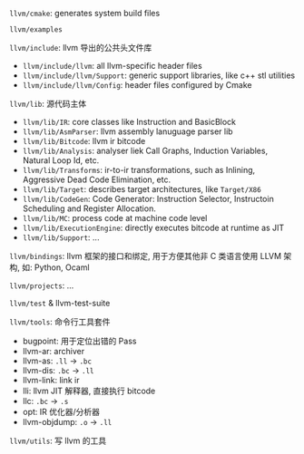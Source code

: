 `llvm/cmake`: generates system build files

`llvm/examples`

`llvm/include`: llvm 导出的公共头文件库
- `llvm/include/llvm`: all llvm-specific header files 
- `llvm/include/llvm/Support`: generic support libraries, like c++ stl utilities
- `llvm/include/llvm/Config`: header files configured by Cmake

`llvm/lib`: 源代码主体
- `llvm/lib/IR`: core classes like Instruction and BasicBlock
- `llvm/lib/AsmParser`: llvm assembly lanuguage parser lib
- `llvm/lib/Bitcode`: llvm ir bitcode
- `llvm/lib/Analysis`: analyser liek Call Graphs, Induction Variables, Natural Loop Id, etc.
- `llvm/lib/Transforms`: ir-to-ir transformations, such as Inlining, Aggressive Dead Code Elimination, etc.
- `llvm/lib/Target`: describes target architectures, like `Target/X86`
- `llvm/lib/CodeGen`: Code Generator: Instruction Selector, Instructoin Scheduling and Register Allocation.
- `llvm/lib/MC`: process code at machine code level
- `llvm/lib/ExecutionEngine`: directly executes bitcode at runtime as JIT 
- `llvm/lib/Support`:  ...

`llvm/bindings`: llvm 框架的接口和绑定, 用于方便其他非 C 类语言使用 LLVM 架构, 如: Python, Ocaml

`llvm/projects`: ...

`llvm/test` & llvm-test-suite

`llvm/tools`: 命令行工具套件
- bugpoint: 用于定位出错的 Pass
- llvm-ar: archiver
- llvm-as: `.ll` -> `.bc`
- llvm-dis: `.bc` -> `.ll`
- llvm-link: link ir
- lli: llvm JIT  解释器, 直接执行 bitcode
- llc: `.bc` -> `.s`
- opt: IR 优化器/分析器
- llvm-objdump: `.o` -> `.ll`

`llvm/utils`: 写 llvm 的工具


